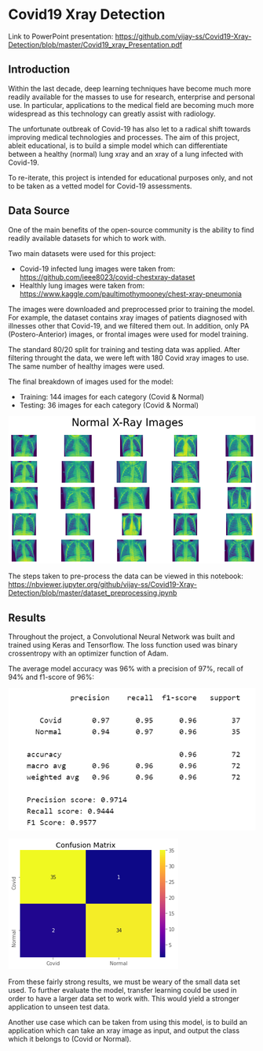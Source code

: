 # Covid19 Xray Detection

Link to PowerPoint presentation: https://github.com/vijay-ss/Covid19-Xray-Detection/blob/master/Covid19_xray_Presentation.pdf

## Introduction
Within the last decade, deep learning techniques have become much more readily available for the masses to use for research, enterprise and personal use. In particular, applications to the medical field are becoming much more widespread as this technology can greatly assist with radiology.

The unfortunate outbreak of Covid-19 has also let to a radical shift towards improving medical technologies and processes. The aim of this project, ableit educational, is to build a simple model which can differentiate between a healthy (normal) lung xray and an xray of a lung infected with Covid-19.

To re-iterate, this project is intended for educational purposes only, and not to be taken as a vetted model for Covid-19 assessments.

## Data Source
One of the main benefits of the open-source community is the ability to find readily available datasets for which to work with.

Two main datasets were used for this project:

- Covid-19 infected lung images were taken from: https://github.com/ieee8023/covid-chestxray-dataset
- Healthly lung images were taken from: https://www.kaggle.com/paultimothymooney/chest-xray-pneumonia

The images were downloaded and preprocessed prior to training the model. For example, the dataset contains xray images of patients diagnosed with illnesses other that Covid-19, and we filtered them out. In addition, only PA (Postero-Anterior) images, or frontal images were used for model training.

The standard 80/20 split for training and testing data was applied. After filtering throught the data, we were left with 180 Covid xray images to use. The same number of healthy images were used.

The final breakdown of images used for the model:

- Training: 144 images for each category (Covid & Normal)
- Testing: 36 images for each category (Covid & Normal)

![](images/xray.png)

The steps taken to pre-process the data can be viewed in this notebook: https://nbviewer.jupyter.org/github/vijay-ss/Covid19-Xray-Detection/blob/master/dataset_preprocessing.ipynb

## Results
Throughout the project, a Convolutional Neural Network was built and trained using Keras and Tensorflow. The loss function used was binary crossentropy with an optimizer function of Adam.

The average model accuracy was 96% with a precision of 97%, recall of 94% and f1-score of 96%:

![](images/classification_report.png)

![](images/conf_matrix.png)

From these fairly strong results, we must be weary of the small data set used. To further evaluate the model, transfer learning could be used in order to have a larger data set to work with. This would yield a stronger application to unseen test data.

Another use case which can be taken from using this model, is to build an application which can take an xray image as input, and output the class which it belongs to (Covid or Normal).

